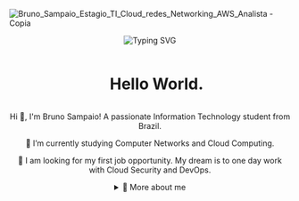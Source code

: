 ![Bruno_Sampaio_Estagio_TI_Cloud_redes_Networking_AWS_Analista - Copia](https://github.com/user-attachments/assets/9ca41174-689b-4d66-b0cd-f687a27d1967)
<div  align="center"> 

![Typing SVG](https://readme-typing-svg.herokuapp.com/?color=ffd700&size=35&center=true&vCenter=true&width=1000&lines=Hello,+my+name+is+Bruno+Sampaio;I+from+Brazil;Computer+Networks+and+Cloud+Computing+Student;Be+Welcome!)

<div align="center">

<!--título-->
<div id="user-content-toc">
  <ul align="center">
    <summary><h1 style="display: inline-block">Hello World.</h1></summary>
</div>

<!-- Presentation -->
<p>
  Hi 👋, I'm Bruno Sampaio! A passionate Information Technology student from Brazil.

🌱 I’m currently studying Computer Networks and Cloud Computing.

🔭 I am looking for my first job opportunity. My dream is to one day work with Cloud Security and DevOps.
</p>

<!-- Dropdown -->
<details>
  <summary>💬 More about me</summary>

  🚀  I am 35 years old, with a degree in Architecture and Urbanism, and experience in multi-family, commercial, and high-end architecture, I am a professional transitioning my career to Information Technology. I am currently studying for a degree in Computer Networks and a postgraduate degree in Cyber ​​Defense and Networks and Distributed Computing. I have theoretical knowledge in security standards such as ISO 27001, LGPD, and cybersecurity frameworks (NIST, MITRE). I am currently in the process of obtaining certification as an AWS Certified Cloud Practitioner through the AWS Re/Start program and also taking the specialization stage of the Hackers do Bem program in DevSecOps.
</details>

